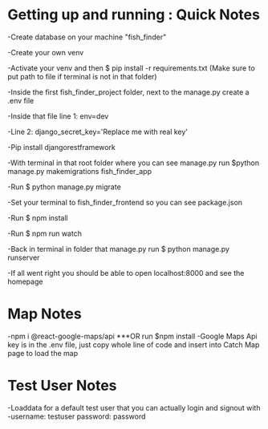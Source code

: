 # Getting up and running : Quick Notes
-Create database on your machine "fish_finder"

-Create your own venv

-Activate your venv and then $ pip install -r requirements.txt  (Make sure to put path to file if terminal is not in that folder)

-Inside the first fish_finder_project folder, next to the manage.py create a .env file

-Inside that file line 1: env=dev 

-Line 2: django_secret_key='Replace me with real key'

-Pip install djangorestframework

-With terminal in that root folder where you can see manage.py run $python manage.py makemigrations fish_finder_app

-Run $ python manage.py migrate

-Set your terminal to fish_finder_frontend so you can see package.json

-Run $ npm install

-Run $ npm run watch

-Back in terminal in folder that manage.py run $ python manage.py runserver

-If all went right you should be able to open localhost:8000 and see the homepage


# Map Notes

-npm i @react-google-maps/api  ***OR run $npm install 
-Google Maps Api key is in the .env file, just copy whole line of code and insert into Catch Map page to load the map

# Test User Notes
-Loaddata for a default test user that you can actually login and signout with
-username: testuser  password: password



